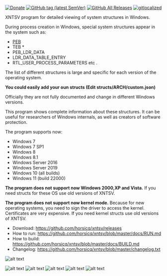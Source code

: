 [![Donate](https://img.shields.io/badge/Donate-PayPal-green.svg)](https://www.paypal.com/cgi-bin/webscr?cmd=_s-xclick&hosted_button_id=NF3FBD3KHMXDN)
[![GitHub tag (latest SemVer)](https://img.shields.io/github/tag/horsicq/xntsv.svg)](https://github.com/horsicq/xntsv/releases)
[![GitHub All Releases](https://img.shields.io/github/downloads/horsicq/xntsv/total.svg)](https://github.com/horsicq/xntsv/releases)
[![gitlocalized ](https://gitlocalize.com/repo/4736/whole_project/badge.svg)](https://github.com/horsicq/XTranslation)

XNTSV program for detailed viewing of system structures in Windows.

During process creation in Windows, special system structures appear in the system such as:

* [PEB](https://en.wikipedia.org/wiki/Process_Environment_Block)
* TEB * 
* PEB_LDR_DATA 
* LDR_DATA_TABLE_ENTRY 
* RTL_USER_PROCESS_PARAMETERS etc .

The list of different structures is large and specific for each version of the operating system.

**You could easily add your oun structs (Edit structs/ARCH/custom.json)**

Officially they are not fully documented and change in different Windows versions.

This program shows complete information about these structures. 
It can be useful for researchers of Windows internals, as well as creators of software protection.

The program supports now:

* Windows 7
* Windows 7 SP1
* Windows 8
* Windows 8.1
* Windows Server 2016
* Windows Server 2019
* Windows 10 (all builds)
* Windows 11 (build 22000)

**The program does not support now Windows 2000,XP and Vista.** If you need structs for these OS use old versions of XNTSV.

**The program does not support now kernel mode.** Because for new operating systems, you need to sign the driver to access the kernel. Certificates are very expensive. If you need kernel structs use old versions of XNTSV.

* Download: https://github.com/horsicq/xntsv/releases
* How to run: https://github.com/horsicq/xntsv/blob/master/docs/RUN.md
* How to build: https://github.com/horsicq/xntsv/blob/master/docs/BUILD.md
* Changelog: https://github.com/horsicq/xntsv/blob/master/changelog.txt

![alt text](https://github.com/horsicq/xntsv/blob/master/mascots/xntsv.png "Mascot")

![alt text](https://github.com/horsicq/xntsv/blob/master/docs/1.png "1")
![alt text](https://github.com/horsicq/xntsv/blob/master/docs/2.png "2")
![alt text](https://github.com/horsicq/xntsv/blob/master/docs/3.png "3")
![alt text](https://github.com/horsicq/xntsv/blob/master/docs/4.png "4")
![alt text](https://github.com/horsicq/xntsv/blob/master/docs/5.png "5")
